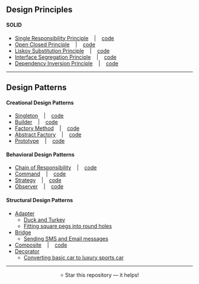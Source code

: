 ## Design Principles

#### SOLID

- [Single Responsibility Principle](notes/single-responsibility-principle.md)&nbsp;&nbsp;&nbsp;&nbsp;|&nbsp;&nbsp;&nbsp;&nbsp;[code](src/main/java/com/codecafe/designprinciples/srp)
- [Open Closed Principle](notes/open-closed-principle.md)&nbsp;&nbsp;&nbsp;&nbsp;|&nbsp;&nbsp;&nbsp;&nbsp;[code](src/main/java/com/codecafe/designprinciples/ocp)
- [Liskov Substitution Principle](notes/liskov-substitution-principle.md)&nbsp;&nbsp;&nbsp;&nbsp;|&nbsp;&nbsp;&nbsp;&nbsp;[code](src/main/java/com/codecafe/designprinciples/lsp)
- [Interface Segregation Principle](notes/ISP.pdf)&nbsp;&nbsp;&nbsp;&nbsp;|&nbsp;&nbsp;&nbsp;&nbsp;[code](src/main/java/com/codecafe/designprinciples/isp)
- [Dependency Inversion Principle](notes/DIP.pdf)&nbsp;&nbsp;&nbsp;&nbsp;|&nbsp;&nbsp;&nbsp;&nbsp;[code](src/main/java/com/codecafe/designprinciples/dip)

---

## Design Patterns

#### Creational Design Patterns

- [Singleton]()&nbsp;&nbsp;&nbsp;&nbsp;|&nbsp;&nbsp;&nbsp;&nbsp;[code](src/main/java/com/codecafe/designpatterns/creational/singleton)
- [Builder]()&nbsp;&nbsp;&nbsp;&nbsp;|&nbsp;&nbsp;&nbsp;&nbsp;[code](src/main/java/com/codecafe/designpatterns/creational/builder)
- [Factory Method]()&nbsp;&nbsp;&nbsp;&nbsp;|&nbsp;&nbsp;&nbsp;&nbsp;[code](src/main/java/com/codecafe/designpatterns/creational/factorymethod)
- [Abstract Factory]()&nbsp;&nbsp;&nbsp;&nbsp;|&nbsp;&nbsp;&nbsp;&nbsp;[code](src/main/java/com/codecafe/designpatterns/creational/abstractfactory)
- [Prototype]()&nbsp;&nbsp;&nbsp;&nbsp;|&nbsp;&nbsp;&nbsp;&nbsp;[code](src/main/java/com/codecafe/designpatterns/creational/prototype)

#### Behavioral Design Patterns

- [Chain of Responsibility](notes/chain-of-responsibility.md)&nbsp;&nbsp;&nbsp;&nbsp;|&nbsp;&nbsp;&nbsp;&nbsp;[code](src/main/java/com/codecafe/designpatterns/behavioral/chainofresponsibility)
- [Command](notes/command-pattern.md)&nbsp;&nbsp;&nbsp;&nbsp;|&nbsp;&nbsp;&nbsp;&nbsp;[code](src/main/java/com/codecafe/designpatterns/behavioral/command)
- [Strategy]()&nbsp;&nbsp;&nbsp;&nbsp;|&nbsp;&nbsp;&nbsp;&nbsp;[code](src/main/java/com/codecafe/designpatterns/behavioral/strategy)
- [Observer]()&nbsp;&nbsp;&nbsp;&nbsp;|&nbsp;&nbsp;&nbsp;&nbsp;[code](src/main/java/com/codecafe/designpatterns/behavioral/observer)

#### Structural Design Patterns

- [Adapter](notes/adapter-pattern.md)
  - [Duck and Turkey](src/main/java/com/codecafe/designpatterns/structural/adapter/example1)
  - [Fitting square pegs into round holes](src/main/java/com/codecafe/designpatterns/structural/adapter/example2)
- [Bridge]()
  - [Sending SMS and Email messages](src/main/java/com/codecafe/designpatterns/structural/bridge)
- [Composite]()&nbsp;&nbsp;&nbsp;&nbsp;|&nbsp;&nbsp;&nbsp;&nbsp;[code](src/main/java/com/codecafe/designpatterns/structural/composite)
- [Decorator]()
  - [Converting basic car to luxury sports car](src/main/java/com/codecafe/designpatterns/structural/decorator)

---
<p align="center">
  ⭐ Star this repository — it helps!
</p>
